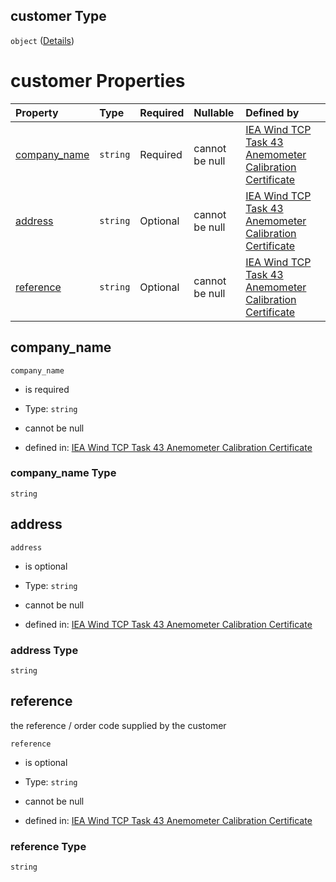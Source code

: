 ## customer Type

`object` ([Details](iea43\_anemometer_calibration-properties-customer.md))

# customer Properties

| Property                      | Type     | Required | Nullable       | Defined by                                                                                                                                                                                |
| :---------------------------- | :------- | :------- | :------------- | :---------------------------------------------------------------------------------------------------------------------------------------------------------------------------------------- |
| [company_name](#company_name) | `string` | Required | cannot be null | [IEA Wind TCP Task 43 Anemometer Calibration Certificate](iea43_anemometer_calibration-properties-customer-properties-company_name.md "TBD#/properties/customer/properties/company_name") |
| [address](#address)           | `string` | Optional | cannot be null | [IEA Wind TCP Task 43 Anemometer Calibration Certificate](iea43_anemometer_calibration-properties-customer-properties-address.md "TBD#/properties/customer/properties/address")           |
| [reference](#reference)       | `string` | Optional | cannot be null | [IEA Wind TCP Task 43 Anemometer Calibration Certificate](iea43_anemometer_calibration-properties-customer-properties-reference.md "TBD#/properties/customer/properties/reference")       |

## company_name



`company_name`

*   is required

*   Type: `string`

*   cannot be null

*   defined in: [IEA Wind TCP Task 43 Anemometer Calibration Certificate](iea43\_anemometer_calibration-properties-customer-properties-company_name.md "TBD#/properties/customer/properties/company_name")

### company_name Type

`string`

## address



`address`

*   is optional

*   Type: `string`

*   cannot be null

*   defined in: [IEA Wind TCP Task 43 Anemometer Calibration Certificate](iea43\_anemometer_calibration-properties-customer-properties-address.md "TBD#/properties/customer/properties/address")

### address Type

`string`

## reference

the reference / order code supplied by the customer

`reference`

*   is optional

*   Type: `string`

*   cannot be null

*   defined in: [IEA Wind TCP Task 43 Anemometer Calibration Certificate](iea43\_anemometer_calibration-properties-customer-properties-reference.md "TBD#/properties/customer/properties/reference")

### reference Type

`string`
